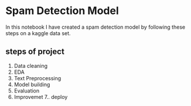 # Spam Detection Model

In this notebook I have created a spam detection model by following these steps on a kaggle data set.

## steps of project

1. Data cleaning
2. EDA
3. Text Preprocessing
4. Model building
5. Evaluation
6. Improvemet
7.. deploy
